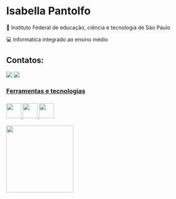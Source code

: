 # Isabella Pantolfo 
🏫 Instituto Federal de educação, ciência e tecnologia de São Paulo

💻 Informática integrado ao ensino médio

## Contatos:

<div>

<a href = "mailto:isabella.pantolfo1101@gmail.com"><img loading="lazy" src="https://img.shields.io/badge/Gmail-D14836?style=for-the-badge&logo=gmail&logoColor=white" target="_blank"></a>
<a href="https://www.linkedin.com/in/isabella-pantolfo-59670622a" target="_blank"><img loading="lazy" src="https://img.shields.io/badge/-LinkedIn-%230077B5?style=for-the-badge&logo=linkedin&logoColor=white" target="_blank"> 
</div>


<h3> Ferramentas e tecnologias <h3/>


<img loading="lazy" src="https://www.vectorlogo.zone/logos/java/java-icon.svg" width="40" height="40"/> <img loading="lazy" src="https://www.vectorlogo.zone/logos/w3_html5/w3_html5-icon.svg" width="40" height="40"/> <img loading="lazy" src="https://www.vectorlogo.zone/logos/w3_css/w3_css-icon.svg" width="40" height="40"/>

 <div>
<a href="https://github.com/pantolfoo">
<img loading="lazy" height="180em" src="https://github-readme-stats.vercel.app/api/top-langs/?username=pantolfoo&layout=compact&langs_count=7&theme=dracula"/>
</div>
  
